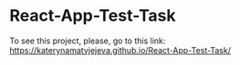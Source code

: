 # React-App-Test-Task
To see this project, please, go to this link: https://katerynamatvjejeva.github.io/React-App-Test-Task/
